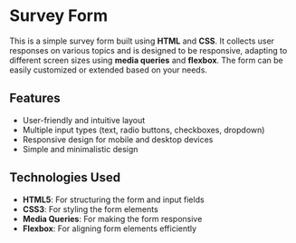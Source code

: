 # Survey Form

This is a simple survey form built using **HTML** and **CSS**. It collects user responses on various topics and is designed to be responsive, adapting to different screen sizes using **media queries** and **flexbox**. The form can be easily customized or extended based on your needs.

## Features

- User-friendly and intuitive layout
- Multiple input types (text, radio buttons, checkboxes, dropdown)
- Responsive design for mobile and desktop devices
- Simple and minimalistic design

## Technologies Used

- **HTML5**: For structuring the form and input fields
- **CSS3**: For styling the form elements
- **Media Queries**: For making the form responsive
- **Flexbox**: For aligning form elements efficiently
